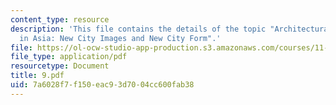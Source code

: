 ```yaml
---
content_type: resource
description: 'This file contains the details of the topic "Architectural Mega-Projects
  in Asia: New City Images and New City Form".'
file: https://ol-ocw-studio-app-production.s3.amazonaws.com/courses/11-947-imaging-the-city-the-place-of-media-in-city-design-and-development-fall-1998/7a6028f7f150eac93d7004cc600fab38_9.pdf
file_type: application/pdf
resourcetype: Document
title: 9.pdf
uid: 7a6028f7-f150-eac9-3d70-04cc600fab38
---
```

